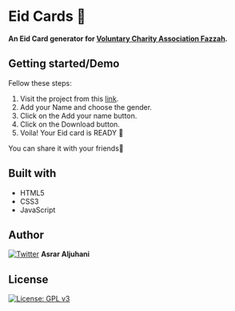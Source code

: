# Eid Cards :tada:

**An Eid Card generator for [Voluntary Charity Association Fazzah](http://fazzah.org.sa/new/).**

## Getting started/Demo
Fellow these steps:
1. Visit the project from this [link](https://eid2020.netlify.app/eid2020).
2. Add your Name and choose the gender.
3. Click on the Add your name button.
4. Click on the Download button.
5. Voila! Your Eid card is READY :confetti_ball:

You can share it with your friends:information_desk_person: 
 
## Built with 
- HTML5
- CSS3
- JavaScript

## Author
[![Twitter](http://icons.iconarchive.com/icons/sicons/basic-round-social/24/twitter-icon.png)](https://twitter.com/asraraljuhani) **Asrar Aljuhani** 

## License
[![License: GPL v3](https://img.shields.io/badge/License-GPLv3-blue.svg)](https://www.gnu.org/licenses/gpl-3.0)
